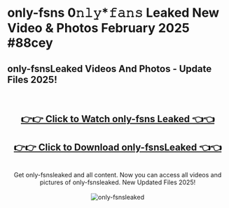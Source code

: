 # only-fsns 0𝚗𝚕𝚢*𝚏𝚊𝚗𝚜 Leaked New Video & Photos February 2025 #88cey

<h2>only-fsnsLeaked Videos And Photos - Update Files 2025!</h2>
<br>
<div align="center">
<h2><a href="https://mediaupload.pro?title=only-fsns&ref=11F" rel="nofollow">👉👉 Click to Watch only-fsns Leaked 👈👈</a></h2>
<h2><a href="https://mediaupload.pro?title=only-fsns&ref=11F" rel="nofollow">👉👉 Click to Download only-fsnsLeaked 👈👈</a></h2>
<br>
Get only-fsnsleaked and all content. Now you can access all videos and pictures of only-fsnsleaked. New Updated Files 2025!
<br>
<br>
<a href="https://mediaupload.pro?title=only-fsns&ref=11F" rel="nofollow" data-target="animated-image.originalLink"><img src="https://i.ibb.co/Gkj2r4b/banner.png" alt="only-fsnsleaked" style="max-width: 100%; display: inline-block;" data-target="animated-image.originalImage"></a>
</div>
<br>

